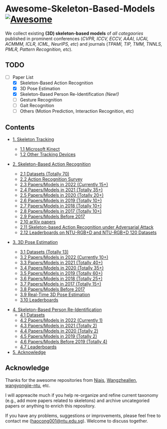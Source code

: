 # Awesome-Skeleton-Based-Models <!-- omit in toc --> [![Awesome](https://cdn.rawgit.com/sindresorhus/awesome/d7305f38d29fed78fa85652e3a63e154dd8e8829/media/badge.svg)](https://github.com/sindresorhus/awesome)

We collect existing **(3D) skeleton-based models** of *all categaories* published in prominent conferences (*CVPR, ICCV, ECCV, AAAI, IJCAI, ACMMM, ICLR, ICML, NeurIPS, etc*) and journals (*TPAMI, TIP, TMM, TNNLS, PMLR, Pattern Recognition, etc*).


## TODO <!-- omit in toc -->

- [ ] Paper List
  - [x] Skeleton-Based Action Recognition
  - [x] 3D Pose Estimation
  - [x] Skeleton-Based Person Re-Identification *(New!)*
  - [ ] Gesture Recognition
  - [ ] Gait Recognition
  - [ ] Others (Motion Prediction, Interaction Recognition, etc)

## Contents <!-- omit in toc -->

 * [1. Skeleton Tracking](https://github.com/Kali-Hac/Awesome-Skeleton-Based-Models/tree/main/skeleton-tracking)
   * [1.1 Microsoft Kinect](https://github.com/Kali-Hac/Awesome-Skeleton-Based-Models/tree/main/skeleton-tracking#microsoft-kinect)
   * [1.2 Other Tracking Devices](https://github.com/Kali-Hac/Awesome-Skeleton-Based-Models/tree/main/skeleton-tracking#other-tracking-devices)
 * [2. Skeleton-Based Action Recognition](https://github.com/Kali-Hac/Awesome-Skeleton-Based-Models/tree/main/skeleton-based-action-recognition)
   * [2.1 Datasets (Totally 70)](https://github.com/Kali-Hac/Awesome-Skeleton-Based-Models/tree/main/skeleton-based-action-recognition#popular-datasets)
   * [2.2 Action Recognition Survey](https://github.com/Kali-Hac/Awesome-Skeleton-Based-Models/tree/main/skeleton-based-action-recognition#action-recognition-survey)
   * [2.3 Papers/Models in 2022 (Currently 15+)](https://github.com/Kali-Hac/Awesome-Skeleton-Based-Models/tree/main/skeleton-based-action-recognition#2022-action-recognition)
   * [2.4 Papers/Models in 2021 (Totally 35+)](https://github.com/Kali-Hac/Awesome-Skeleton-Based-Models/tree/main/skeleton-based-action-recognition#2021-action-recognition)
   * [2.5 Papers/Models in 2020 (Totally 20+)](https://github.com/Kali-Hac/Awesome-Skeleton-Based-Models/tree/main/skeleton-based-action-recognition#2020-action-recognition)
   * [2.6 Papers/Models in 2019 (Totally 10+)](https://github.com/Kali-Hac/Awesome-Skeleton-Based-Models/tree/main/skeleton-based-action-recognition#2019-action-recognition)
   * [2.7 Papers/Models in 2018 (Totally 10+)](https://github.com/Kali-Hac/Awesome-Skeleton-Based-Models/tree/main/skeleton-based-action-recognition#2018-action-recognition)
   * [2.8 Papers/Models in 2017 (Totally 10+)](https://github.com/Kali-Hac/Awesome-Skeleton-Based-Models/tree/main/skeleton-based-action-recognition#2017-action-recognition)
   * [2.9 Papers/Models Before 2017](https://github.com/Kali-Hac/Awesome-Skeleton-Based-Models/tree/main/skeleton-based-action-recognition#before-2017-action-recognition)
   * [2.10 arXiv papers](https://github.com/Kali-Hac/Awesome-Skeleton-Based-Models/tree/main/skeleton-based-action-recognition#arxiv-papers-action-recognition)
   * [2.11 Skeleton-based Action Recognition under Adversarial Attack](https://github.com/Kali-Hac/Awesome-Skeleton-Based-Models/tree/main/skeleton-based-action-recognition#skeleton-based-action-recognition-under-adversarial-attack)
   * [2.12 Leaderboards on NTU-RGB+D and NTU-RGB+D 120 Datasets](https://github.com/Kali-Hac/Awesome-Skeleton-Based-Models/tree/main/skeleton-based-action-recognition#LeaderboardsonNTU-RGBDandNTU-RGBD120Datasets)
 



 * [3. 3D Pose Estimation](https://github.com/Kali-Hac/Awesome-Skeleton-Based-Models/tree/main/3D-pose-estimation)
   * [3.1 Datasets (Totally 13)](https://github.com/Kali-Hac/Awesome-Skeleton-Based-Models/tree/main/3D-pose-estimation#datasets)
   * [3.2 Papers/Models in 2022 (Currently 10+)](https://github.com/Kali-Hac/Awesome-Skeleton-Based-Models/tree/main/3D-pose-estimation#2022-3d-pose-recognition)
   * [3.3 Papers/Models in 2021 (Totally 40+)](https://github.com/Kali-Hac/Awesome-Skeleton-Based-Models/tree/main/3D-pose-estimation#2021-3d-pose-recognition)
   * [3.4 Papers/Models in 2020 (Totally 35+)](https://github.com/Kali-Hac/Awesome-Skeleton-Based-Models/tree/main/3D-pose-estimation#2020-3d-pose-recognition)
   * [3.5 Papers/Models in 2019 (Totally 60+)](https://github.com/Kali-Hac/Awesome-Skeleton-Based-Models/tree/main/3D-pose-estimation#2019-3d-pose-recognition)
   * [3.6 Papers/Models in 2018 (Totally 25+)](https://github.com/Kali-Hac/Awesome-Skeleton-Based-Models/tree/main/3D-pose-estimation#2018-3d-pose-recognition)
   * [3.7 Papers/Models in 2017 (Totally 15+)](https://github.com/Kali-Hac/Awesome-Skeleton-Based-Models/tree/main/3D-pose-estimation#2017-3d-pose-recognition)
   * [3.8 Papers/Models Before 2017](https://github.com/Kali-Hac/Awesome-Skeleton-Based-Models/tree/main/3D-pose-estimation#before-2017-3d-pose-recognition)
   * [3.9 Real-Time 3D Pose Estimation](https://github.com/Kali-Hac/Awesome-Skeleton-Based-Models/tree/main/3D-pose-estimation#real-time-3d-pose-estimation)
   * [3.10 Leaderboards](https://github.com/Kali-Hac/Awesome-Skeleton-Based-Models/tree/main/3D-pose-estimation#leaderboards-3d-pose-estimation)
 

- [4. Skeleton-Based Person Re-Identification](https://github.com/Kali-Hac/Awesome-Skeleton-Based-Models/tree/main/skeleton-based-person-reID#skeleton-based-person-re-identification-s-reid)
  - [4.1 Datasets](https://github.com/Kali-Hac/Awesome-Skeleton-Based-Models/tree/main/skeleton-based-person-reID#datasets)
  - [4.2 Papers/Models in 2022 (Currently 1)](https://github.com/Kali-Hac/Awesome-Skeleton-Based-Models/tree/main/skeleton-based-person-reID#2022-s-reid)
  - [4.3 Papers/Models in 2021 (Totally 2)](https://github.com/Kali-Hac/Awesome-Skeleton-Based-Models/tree/main/skeleton-based-person-reID#2021-s-reid)
  - [4.4 Papers/Models in 2020 (Totally 2)](https://github.com/Kali-Hac/Awesome-Skeleton-Based-Models/tree/main/skeleton-based-person-reID#2020-s-reid)
  - [4.5 Papers/Models in 2019 (Totally 2)](https://github.com/Kali-Hac/Awesome-Skeleton-Based-Models/tree/main/skeleton-based-person-reID#2019-s-reid)
  - [4.6 Papers/Models Before 2019 (Totally 4)](https://github.com/Kali-Hac/Awesome-Skeleton-Based-Models/tree/main/skeleton-based-person-reID#before-2019-s-reid)
  - [4.7 Leaderboards](https://github.com/Kali-Hac/Awesome-Skeleton-Based-Models/tree/main/skeleton-based-person-reID#leaderboards)
- [5. Acknowledge](#acknowledge)





<!-- - [5. Gesture Recognition](https://github.com/Kali-Hac/Awesome-Skeleton-Based-Models/tree/main/skeleton-based-person-reID#skeleton-based-person-re-identification-s-reid)
  - [5.1 Datasets](https://github.com/Kali-Hac/Awesome-Skeleton-Based-Models/tree/main/skeleton-based-person-reID#datasets)
  - [5.2 Papers/Models in 2022 (Currently 1)](https://github.com/Kali-Hac/Awesome-Skeleton-Based-Models/tree/main/skeleton-based-person-reID#2022-s-reid)
  - [5.3 Papers/Models in 2021 (Totally 2)](https://github.com/Kali-Hac/Awesome-Skeleton-Based-Models/tree/main/skeleton-based-person-reID#2021-s-reid)
  - [5.4 Papers/Models in 2020 (Totally 2)](https://github.com/Kali-Hac/Awesome-Skeleton-Based-Models/tree/main/skeleton-based-person-reID#2020-s-reid)
  - [5.5 Papers/Models in 2019 (Totally 2)](https://github.com/Kali-Hac/Awesome-Skeleton-Based-Models/tree/main/skeleton-based-person-reID#2019-s-reid)
  - [5.6 Papers/Models Before 2019 (Totally 4)](https://github.com/Kali-Hac/Awesome-Skeleton-Based-Models/tree/main/skeleton-based-person-reID#before-2019-s-reid)
  - [5.7 Leaderboards](https://github.com/Kali-Hac/Awesome-Skeleton-Based-Models/tree/main/skeleton-based-person-reID#leaderboards) -->

## Acknowledge

Thanks for the awesome repositories from [Niais](https://github.com/niais/Awesome-Skeleton-based-Action-Recognition), [Wangzheallen](https://github.com/wangzheallen/awesome-human-pose-estimation), [wangyongjie-ntu](https://github.com/wangyongjie-ntu/Awesome-explainable-AI), etc. 

I will appreacite much if you help re-organize and refine current taxonomy (e.g., add more papers related to skeletons) and archive uncategoried papers or anything to enrich this repository. 

If you have any problems, suggestions or improvements, please feel free to contact me (haocong001@ntu.edu.sg). Welcome to discuss together.